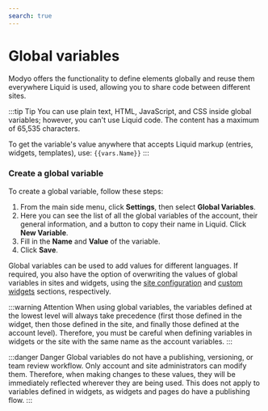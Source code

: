 ```yaml
---
search: true
---
```


# Global variables

Modyo offers the functionality to define elements globally and reuse them everywhere Liquid is used, allowing you to share code between different sites.

:::tip Tip
You can use plain text, HTML, JavaScript, and CSS inside global variables; however, you can't use Liquid code. The content has a maximum of 65,535 characters.

To get the variable's value anywhere that accepts Liquid markup (entries, widgets, templates), use: <span v-pre>`{{vars.Name}}`</span>
:::

### Create a global variable

To create a global variable, follow these steps:

1. From the main side menu, click **Settings**, then select **Global Variables**.
2. Here you can see the list of all the global variables of the account, their general information, and a button to copy their name in Liquid. Click **New Variable**.
3. Fill in the **Name** and **Value** of the variable.
4. Click **Save**.

Global variables can be used to add values for different languages. If required, you also have the option of overwriting the values of global variables in sites and widgets, using the [site configuration](/en/platform/channels/sites#site-variables) and [custom widgets](/en/platform/channels/widgets#widget-variables) sections, respectively.

:::warning Attention
When using global variables, the variables defined at the lowest level will always take precedence (first those defined in the widget, then those defined in the site, and finally those defined at the account level). Therefore, you must be careful when defining variables in widgets or the site with the same name as the account variables.
:::

:::danger Danger
Global variables do not have a publishing, versioning, or team review workflow. Only account and site administrators can modify them. Therefore, when making changes to these values, they will be immediately reflected wherever they are being used.
This does not apply to variables defined in widgets, as widgets and pages do have a publishing flow.
:::